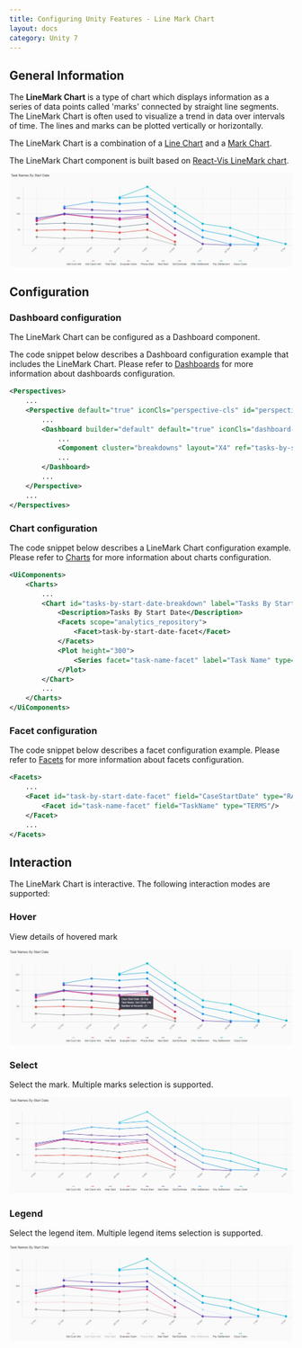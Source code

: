 ```yaml
---
title: Configuring Unity Features - Line Mark Chart
layout: docs
category: Unity 7
---
```


## General Information

The **LineMark Chart** is a type of chart which displays information as a series of data points called 'marks' connected by straight line segments. The LineMark Chart is often used to visualize a trend in data over intervals of time. The lines and marks can be plotted vertically or horizontally.

The LineMark Chart is a combination of a [Line Chart](features-line-chart.md) and a [Mark Chart](features-mark-chart.md).

The LineMark Chart component is built based on [React-Vis LineMark chart](https://uber.github.io/react-vis/documentation/series-reference/line-mark-series).

![LineMark Chart Vertical](images/linemark-chart-vertical.jpg) 

## Configuration

### Dashboard configuration

The LineMark Chart can be configured as a Dashboard component.

The code snippet below describes a Dashboard configuration example that includes the LineMark Chart. Please refer to [Dashboards]() for more information about dashboards configuration.

```xml
<Perspectives>
    ...
    <Perspective default="true" iconCls="perspective-cls" id="perspectiveId" title="perspectiveTitle">
        ...
        <Dashboard builder="default" default="true" iconCls="dashboard-cls" id="dashboardId" lazy="true" title="dashboardTitle" tooltip="dashboardTooltip">
            ...
            <Component cluster="breakdowns" layout="X4" ref="tasks-by-start-date-breakdown" type="chart"/>
            ...	
        </Dashboard>
        ...
    </Perspective>
    ...
</Perspectives>
```

### Chart configuration

The code snippet below describes a LineMark Chart configuration example. Please refer to [Charts](features-charts.md) for more information about charts configuration.

```xml
<UiComponents>
    <Charts>
        ...
        <Chart id="tasks-by-start-date-breakdown" label="Tasks By Start Date" type="vComposite">
            <Description>Tasks By Start Date</Description>
            <Facets scope="analytics_repository">
                <Facet>task-by-start-date-facet</Facet>
            </Facets>
            <Plot height="300">
                <Series facet="task-name-facet" label="Task Name" type="lineMark" stack="true" cluster="task-name-facet"/>
            </Plot>
        </Chart>
        ...
    </Charts>
</UiComponents>
```

### Facet configuration
    
The code snippet below describes a facet configuration example. Please refer to [Facets](../facets/features-facet.md) for more information about facets configuration.    

```xml
<Facets>
    ...
    <Facet id="task-by-start-date-facet" field="CaseStartDate" type="RANGE" gap="7d">
        <Facet id="task-name-facet" field="TaskName" type="TERMS"/>
    </Facet>
    ...
</Facets>
```

## Interaction

The LineMark Chart is interactive. The following interaction modes are supported:

### Hover

View details of hovered mark

![LineMark Chart Hint](images/linemark-chart-hint.jpg)

### Select

Select the mark. Multiple marks selection is supported.

![LineMark Chart Select](images/linemark-chart-selection.jpg)

### Legend

Select the legend item. Multiple legend items selection is supported.

![LineMark Chart Legend Select](images/linemark-chart-legend.jpg)